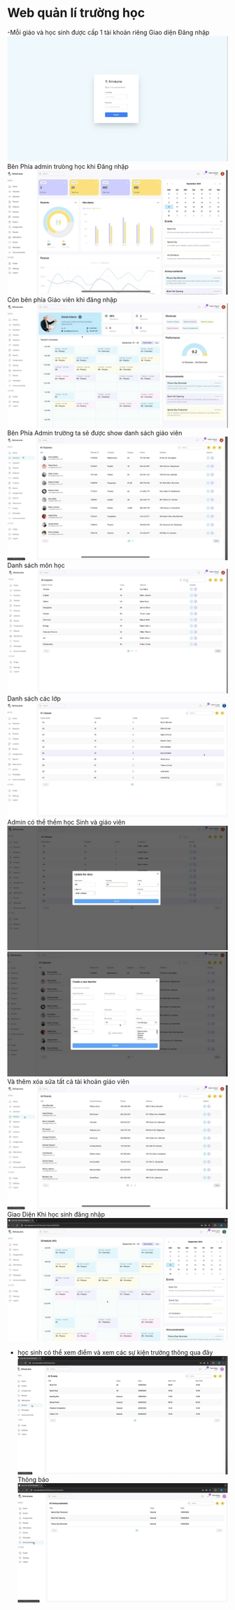 # Web quản lí trường học
-Mỗi giáo và học sinh được cấp 1 tài khoản riêng
Giao diện Đăng nhập 
![example](./Images/login.jpg)
Bên Phía admin trưòng học khi Đăng nhập
![example](./Images/dashboashTecher.jpg)
Còn bên phía Giáo viên khi đăng nhập
![example](./Images/f0e95f83d1546c0a3545.jpg)
Bên Phía Admin trường ta sẽ được show danh sách giáo viên
![example](./Images/7efdb3a23d75802bd964.jpg)
Danh sách môn học
![example](./Images/4c37c86e46b9fbe7a2a8.jpg)
Danh sách các lớp
![example](./Images/2b9bbceb323c8f62d62d.jpg)
Admin có thể thếm học Sinh và giáo viên
![example](./Images/addstudents.jpg) 
![example](./Images/addtecher.jpg)  
Và thêm xóa sửa tất cả tài khoản giáo viên
![example](./Images/446f2b33a5e418ba41f5.jpg)  
Giao Diện Khi học sinh đăng nhập
![example](./Images/dashboashStu.jpg)  
- học sinh có thể xem điểm và xem các sự kiện trường thông qua đây
  ![example](./Images/e20705af887835266c69.jpg)
  Thông báo
  ![example](./Images/111bc8b34564f83aa175.jpg)



